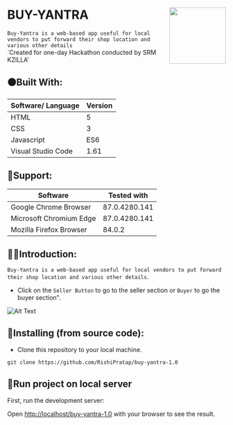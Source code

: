 # BUY-YANTRA <img src=https://w7.pngwing.com/pngs/621/196/png-transparent-e-commerce-logo-logo-e-commerce-electronic-business-ecommerce-angle-text-service.png width=130 align='right'>

`Buy-Yantra is a web-based app useful for local vendors to put forward their shop location and various other details`
<br>
`Created for one-day Hackathon conducted by SRM KZILLA'
## 🟠Built With:
| Software/ Language | Version |
|----------|---------|
| HTML | 5 |
| CSS | 3 |
| Javascript | ES6 |
| Visual Studio Code | 1.61 |
## 🔴Support:
| Software | Tested with |
|----------|-------------|
| Google Chrome Browser | 87.0.4280.141 |
| Microsoft Chromium Edge | 87.0.4280.141 |
| Mozilla Firefox Browser | 84.0.2 |

## 🔶🔶Introduction:
`Buy-Yantra is a web-based app useful for local vendors to put forward their shop location and various other details`.

* Click on the `Seller Button` to go to the seller section or `Buyer` to go the buyer section".

![Alt Text](https://github.com/RishiPratap/buy-yantra-1.0/blob/main/ezgif.com-gif-maker.gif)

## 🌈Installing (from source code):

* Clone this repository to your local machine.
```
git clone https://github.com/RishiPratap/buy-yantra-1.0
```
## 📢Run project on local server

First, run the development server:

Open [http://localhost/buy-yantra-1.0](http://localhost/buy-yantra-1.0) with your browser to see the result.

